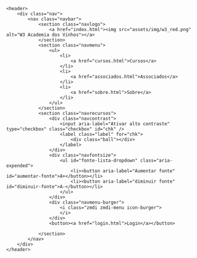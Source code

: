 
    <header>
        <div class="nav">
            <nav class="navbar">
                <section class="navlogo">
                    <a href="index.html"><img src="assets/img/w3_red.png" alt="W3 Academia dos Vinhos"></a>
                </section>
                <section class="navmenu">
                    <ul>
                        <li>
                            <a href="cursos.html">Cursos</a>
                        </li>
                        <li>
                            <a href="associados.html">Associados</a>
                        </li>
                        <li>
                            <a href="sobre.html">Sobre</a>
                        </li>
                    </ul>
                </section>
                <section class="navrecursos">
                    <div class="navcontrast">
                        <input aria-label="Ativar alto contraste" type="checkbox" class="checkbox" id="chk" />
                        <label class="label" for="chk">
                            <div class="ball"></div>
                        </label>
                    </div>
                    <div class="navfontsize">
                        <ul id="fonte-lista-dropdown" class="aria-expended">
                            <li><button aria-label="Aumentar fonte" id="aumentar-fonte">A+</button></li>
                            <li><button aria-label="diminuir fonte" id="diminuir-fonte">A-</button></li>
                        </ul>
                    </div>
                    <div class="navmenu-burger">
                        <i class="zmdi zmdi-menu icon-burger">
                        </i>
                    </div>
                    <button><a href="login.html">Login</a></button>

                </section>
            </nav>
        </div>
    </header>

